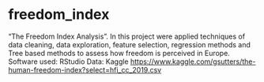 # freedom_index
“The Freedom Index Analysis”. In this project were applied techniques of data cleaning, data exploration, feature selection, regression methods and Tree based methods to assess how freedom is perceived in Europe. Software used: RStudio Data: Kaggle https://www.kaggle.com/gsutters/the-human-freedom-index?select=hfi_cc_2019.csv
